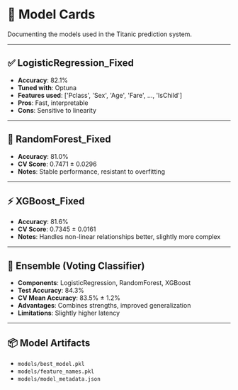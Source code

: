 # 🧠 Model Cards

Documenting the models used in the Titanic prediction system.

---

## ✅ LogisticRegression_Fixed

- **Accuracy**: 82.1%
- **Tuned with**: Optuna
- **Features used**: ['Pclass', 'Sex', 'Age', 'Fare', ..., 'IsChild']
- **Pros**: Fast, interpretable
- **Cons**: Sensitive to linearity

---

## 🌲 RandomForest_Fixed

- **Accuracy**: 81.0%
- **CV Score**: 0.7471 ± 0.0296
- **Notes**: Stable performance, resistant to overfitting

---

## ⚡ XGBoost_Fixed

- **Accuracy**: 81.6%
- **CV Score**: 0.7345 ± 0.0161
- **Notes**: Handles non-linear relationships better, slightly more complex

---

## 🤝 Ensemble (Voting Classifier)

- **Components**: LogisticRegression, RandomForest, XGBoost
- **Test Accuracy**: 84.3%
- **CV Mean Accuracy**: 83.5% ± 1.2%
- **Advantages**: Combines strengths, improved generalization
- **Limitations**: Slightly higher latency

---

## 📦 Model Artifacts

- `models/best_model.pkl`
- `models/feature_names.pkl`
- `models/model_metadata.json`